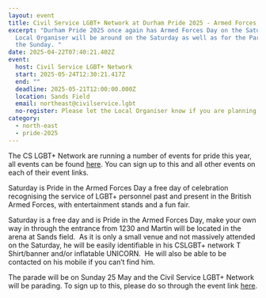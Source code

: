 ```yaml
---
layout: event
title: Civil Service LGBT+ Network at Durham Pride 2025 - Armed Forces Day
excerpt: "Durham Pride 2025 once again has Armed Forces Day on the Saturday, Our
  Local Organiser will be around on the Saturday as well as for the Parade on
  the Sunday. "
date: 2025-04-22T07:40:21.402Z
event:
  host: Civil Service LGBT+ Network
  start: 2025-05-24T12:30:21.417Z
  end: ""
  deadline: 2025-05-21T12:00:00.000Z
  location: Sands Field
  email: northeast@civilservice.lgbt
  no-register: Please let the Local Organiser know if you are planning on attending
category:
  - north-east
  - pride-2025
---
```

The CS LGBT+ Network are running a number of events for pride this year, all events can be found [here](https://www.civilservice.lgbt/pride-2025/). You can sign up to this and all other events on each of their event links.

Saturday is Pride in the Armed Forces Day a free day of celebration recognising the service of LGBT+ personnel past and present in the British Armed Forces, with entertainment stands and a fun fair.

S﻿aturday is a free day and is Pride in the Armed Forces Day, make your own way in through the entrance from 1230 and Martin will be located in the arena at Sands field.  As it is only a small venue and not massively attended on the Saturday, he will be easily identifiable in his CSLGBT+ network T Shirt/banner and/or inflatable UNICORN.  He will also be able to be contacted on his mobile if you can’t find him. 

T﻿he parade will be on Sunday 25 May and the Civil Service LGBT+ Network will be parading. To sign up to this, please do so through the event link [here](https://www.civilservice.lgbt/event/2025-02-10-civil-service-lgbt-network-at-durham-pride-2025/).